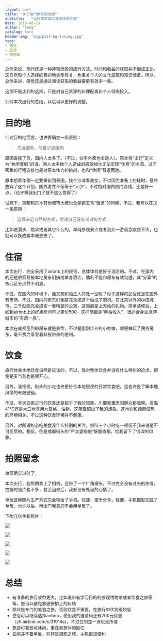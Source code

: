 ```yaml
---
layout: post
title: "关于出门旅行的总结"
subtitle:   "出行成本高过其他休闲方式"
date: 2016-08-28
author: "Teng"
catalog: ture
header-img: "img/post-bg-lvxing.jpg"
tags:
- 瞎扯
- 生活
- 随想录
---
```


总体来说，旅行还是一种非常低效的旅行方式。时间和收益的获取并不很成正比。这自然和个人选择的目的地类型有关，也事关个人的文化底蕴和知识储备。所以，总体来讲，感觉还是通过阅读获取的收益要更有效率一些。

这倒不是功利的选择，只是对自己资源的和理配置和个人倾向投入。

针对本次出行的总结，以后可以更好的调整。

# 目的地

针对目的地而言，也许要确立一条原则：

> 优选国外，尽量少选国内

原因直接了当，国内人太多了。（不过，似乎外面也全是人）。原本将“出行”定义为“休闲度假”的话，游人太多给个人造成的感受根本无法实现“休息”的本意。过于密集的行程安排也是对原本体力的挑战，也和“休闲”背道而驰。

原本想着年假一定要重新回泰国，找个沙滩看美女，不过因为准备上的耗时，最终放弃了这个计划。国外游并不恒等于“人少”，不过相对国内热门路线，还是好一点，（也许等我出门了就不这么觉得了）

试想下，京都和日本其他城市大概也全是跑去背“饭煲”的同胞，不过，我可以在加一条原则：

> 选择亲近自然的方式，尝试自己没有试过的方式

比如说潜水、跳伞或者其它什么的，单纯参观景点或者到此一游留念收益不大，也就可以换成看本地史志了。

# 住宿

本次出行，完全采用了airbnb上的民宿，总体体验是好于酒店的。不过，在国内的还是很容易被本地房东们搞成单身酒店，倘若不能和房东有效沟通，其“分享”的核心区分点并不明显。

不过，在国内的环境下，谁又想和陌生人共处一室呢？似乎这样的民宿还是在国外有市场。不过，国内的房东们倒是完全把这个做成了商机。在北京以外的中国城市，三千就能完全搞定一套精装的公寓，这简直是上天给的礼物。简单装修后，上线到airbnb上的好点房间可以定价500，这样简直是“睡后收入”，很适合身处旅游城市的“有房一族”。

本次在成都见到的房东就是典型，不过是刚刚毕业的小姑娘，顺便做起了民俗房东，毫不费力享受着科技带来的便利。

# 饮食

旅行体会本地饮食自然是应该的，不过，我对整体饮食并没有什么特别的追求，即便是麦当劳也是很开心。

另外，我相信，街头的小吃也许更符合本地居民的日常饮食吧，这也许是了解本地风情的有效途径。

不过，本次西南之行的饮食还是超乎了我的想象。川蜀和重庆的群众都嗜辣。高温41℃还是大口地享用九宫格，油锅，这简直超出了我的想象。这也许和西南湿热的环境相关，不过这种饮食环境并不健康。

另外，对所谓的必吃美食没什么特别的关注，排队三个小时吃一顿饭于我来说是不可忍受的。相反，倒是成都街头的“严太婆锅魁”酥脆香郁，给我留下了很深的印象。

# 拍照留念

单反确实过时了。

本次出行，我照例拿上了相机，还带了一个广角镜头，不过完全没有过去的热情，拍摄的照片也不多，甚至回来后，我都没有处理的心情了。

单反这种照片生产方式完全输给了手机。快速，便于分享，轻便，手机摄影完胜了单反。也许以后，再出门我真的不会用单反了。

下附几张手机照片：

![](http://7xtgob.com1.z0.glb.clouddn.com/16-8-29/74583906.jpg)

![](http://7xtgob.com1.z0.glb.clouddn.com/16-8-29/86531603.jpg)

![](http://7xtgob.com1.z0.glb.clouddn.com/16-8-29/39594205.jpg)

![](http://7xtgob.com1.z0.glb.clouddn.com/16-8-29/20592768.jpg)

![](http://7xtgob.com1.z0.glb.clouddn.com/16-8-29/93230144.jpg)

# 总结

- 有准备的旅行收益更大，比如说带有学习目的的参观博物馆或者饮食之旅等等，更可以避免旅途安排上的纠结
- 除非是专门的美食之旅，否则饮食不重要，在旅行中优先级较低
- 住宿可以继续选择airbnb，使用我的邀请码还有200元优惠（zh.airbnb.com/c/21914a）。不过住的差一点也无所谓
- 旅途可紧致可休闲，重在和旅伴的回忆
- 拍照并不要单反，除非是摄影之旅，手机更加便利


